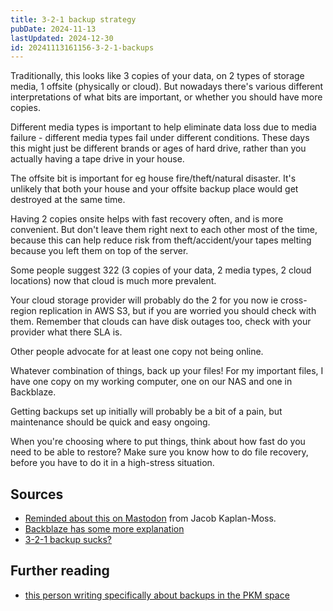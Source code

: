 ```yaml
---
title: 3-2-1 backup strategy
pubDate: 2024-11-13
lastUpdated: 2024-12-30
id: 20241113161156-3-2-1-backups
---
```


Traditionally, this looks like 3 copies of your data, on 2 types of storage media, 1 offsite (physically or cloud). But nowadays there's various different interpretations of what bits are important, or whether you should have more copies.

Different media types is important to help eliminate data loss due to media failure - different media types fail under different conditions. These days this might just be different brands or ages of hard drive, rather than you actually having a tape drive in your house.

The offsite bit is important for eg house fire/theft/natural disaster. It's unlikely that both your house and your offsite backup place would get destroyed at the same time.

Having 2 copies onsite helps with fast recovery often, and is more convenient. But don't leave them right next to each other most of the time, because this can help reduce risk from theft/accident/your tapes melting because you left them on top of the server.

Some people suggest 322 (3 copies of your data, 2 media types, 2 cloud locations) now that cloud is much more prevalent.

Your cloud storage provider will probably do the 2 for you now ie cross-region replication in AWS S3, but if you are worried you should check with them. Remember that clouds can have disk outages too, check with your provider what there SLA is.

Other people advocate for at least one copy not being online.

Whatever combination of things, back up your files! For my important files, I have one copy on my working computer, one on our NAS and one in Backblaze.

Getting backups set up initially will probably be a bit of a pain, but maintenance should be quick and easy ongoing.

When you're choosing where to put things, think about how fast do you need to be able to restore? Make sure you know how to do file recovery, before you have to do it in a high-stress situation.

## Sources

- [Reminded about this on Mastodon](https://social.jacobian.org/@jacob/113473338504591549) from Jacob Kaplan-Moss.
- [Backblaze has some more explanation](https://www.backblaze.com/blog/the-3-2-1-backup-strategy/)
- [3-2-1 backup sucks?](https://www.unitrends.com/blog/3-2-1-backup-sucks)

## Further reading

- [this person writing specifically about backups in the PKM space](https://tonyramella.com/how-to-future-proof-your-ideas/)
